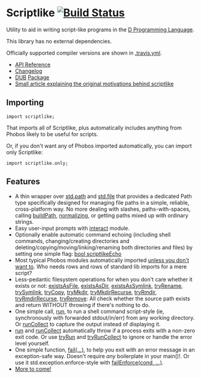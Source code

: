 Scriptlike [![Build Status](https://travis-ci.org/Abscissa/scriptlike.svg)](https://travis-ci.org/Abscissa/scriptlike)
==========

Utility to aid in writing script-like programs in the [D Programming Language](http://dlang.org).

This library has no external dependencies.

Officially supported compiler versions are shown in [.travis.yml](https://github.com/Abscissa/scriptlike/blob/master/.travis.yml).

* [API Reference](http://semitwist.com/scriptlike)
* [Changelog](http://semitwist.com/scriptlike/changelog.html)
* [DUB](http://code.dlang.org/about) [Package](http://code.dlang.org/packages/scriptlike)
* [Small article explaining the original motivations behind scriptlike](http://semitwist.com/articles/article/view/scriptlike-shell-scripting-in-d-annoyances-and-a-library-solution)

Importing
---------
```import scriptlike;```

That imports all of Scriptlike, plus automatically includes anything from Phobos likely to be useful for scripts.

Or, if you don't want any of Phobos imported automatically, you can import only Scriptlike:

```import scriptlike.only;```

Features
--------
* A thin wrapper over [std.path](http://dlang.org/phobos/std_path.html) and [std.file](http://dlang.org/phobos/std_file.html) that provides a dedicated Path type specifically designed for managing file paths in a simple, reliable, cross-platform way. No more dealing with slashes, paths-with-spaces, calling [buildPath](http://dlang.org/phobos/std_path.html#buildPath), [normalizing](http://dlang.org/phobos/std_path.html#buildNormalizedPath), or getting paths mixed up with ordinary strings.
* Easy user-input prompts with [interact](http://semitwist.com/scriptlike/scriptlike/interact.html) module.
* Optionally enable automatic command echoing (including shell commands, changing/creating directories and deleting/copying/moving/linking/renaming both directories and files) by setting one simple flag: [bool scriptlikeEcho](http://semitwist.com/scriptlike/scriptlike/core/scriptlikeEcho.html)
* Most typical Phobos modules automatically imported [unless you don't want to](http://semitwist.com/scriptlike/scriptlike/only.html). Who needs rows and rows of standard lib imports for a mere script?
* Less-pedantic filesystem operations for when you don't care whether it exists or not: [existsAsFile](http://semitwist.com/scriptlike/scriptlike/file/extras/existsAsFile.html), [existsAsDir](http://semitwist.com/scriptlike/scriptlike/file/extras/existsAsDir.html), [existsAsSymlink](http://semitwist.com/scriptlike/scriptlike/file/extras/existsAsSymlink.html), [tryRename](http://semitwist.com/scriptlike/scriptlike/file/extras/tryRename.html), [trySymlink](http://semitwist.com/scriptlike/scriptlike/file/extras/trySymlink.html), [tryCopy](http://semitwist.com/scriptlike/scriptlike/file/extras/tryCopy.html), [tryMkdir](http://semitwist.com/scriptlike/scriptlike/file/extras/tryMkdir.html), [tryMkdirRecurse](http://semitwist.com/scriptlike/scriptlike/file/extras/tryMkdirRecurse.html), [tryRmdir](http://semitwist.com/scriptlike/scriptlike/file/extras/tryRmdir.html), [tryRmdirRecurse](http://semitwist.com/scriptlike/scriptlike/file/extras/tryRmdirRecurse.html), [tryRemove](http://semitwist.com/scriptlike/scriptlike/file/extras/tryRemove.html): All check whether the source path exists and return WITHOUT throwing if there's nothing to do.
* One simple call, [run](http://semitwist.com/scriptlike/scriptlike/process/run.html), to run a shell command script-style (ie, synchronously with forwarded stdout/in/err) from any working directory. Or [runCollect](http://semitwist.com/scriptlike/scriptlike/process/runCollect.html) to capture the output instead of displaying it.
* [run](http://semitwist.com/scriptlike/scriptlike/process/run.html) and [runCollect](http://semitwist.com/scriptlike/scriptlike/process/runCollect.html) automatically throw if a process exits with a non-zero exit code. Or use [tryRun](http://semitwist.com/scriptlike/scriptlike/process/tryRun.html) and [tryRunCollect](http://semitwist.com/scriptlike/scriptlike/process/tryRunCollect.html) to ignore or handle the error level yourself.
* One simple function, [fail(...)](http://semitwist.com/scriptlike/scriptlike/fail/fail.html), to help you exit with an error message in an exception-safe way. Doesn't require *any* boilerplate in your main()!. Or use it std.exception.enforce-style with [failEnforce(cond, ...)](http://semitwist.com/scriptlike/scriptlike/fail/failEnforce.html).
* [More to come!](https://github.com/Abscissa/scriptlike/issues)
